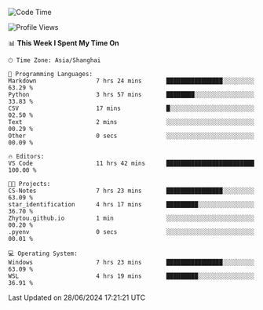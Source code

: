 <!--START_SECTION:waka-->
![Code Time](http://img.shields.io/badge/Code%20Time-1%2C813%20hrs%2044%20mins-blue)

![Profile Views](http://img.shields.io/badge/Profile%20Views-6-blue)

📊 **This Week I Spent My Time On** 

```text
🕑︎ Time Zone: Asia/Shanghai

💬 Programming Languages: 
Markdown                 7 hrs 24 mins       ████████████████░░░░░░░░░   63.29 % 
Python                   3 hrs 57 mins       ████████░░░░░░░░░░░░░░░░░   33.83 % 
CSV                      17 mins             █░░░░░░░░░░░░░░░░░░░░░░░░   02.50 % 
Text                     2 mins              ░░░░░░░░░░░░░░░░░░░░░░░░░   00.29 % 
Other                    0 secs              ░░░░░░░░░░░░░░░░░░░░░░░░░   00.09 % 

🔥 Editors: 
VS Code                  11 hrs 42 mins      █████████████████████████   100.00 % 

🐱‍💻 Projects: 
CS-Notes                 7 hrs 23 mins       ████████████████░░░░░░░░░   63.09 % 
star_identification      4 hrs 17 mins       █████████░░░░░░░░░░░░░░░░   36.70 % 
Zhytou.github.io         1 min               ░░░░░░░░░░░░░░░░░░░░░░░░░   00.20 % 
.pyenv                   0 secs              ░░░░░░░░░░░░░░░░░░░░░░░░░   00.01 % 

💻 Operating System: 
Windows                  7 hrs 23 mins       ████████████████░░░░░░░░░   63.09 % 
WSL                      4 hrs 19 mins       █████████░░░░░░░░░░░░░░░░   36.91 % 
```


 Last Updated on 28/06/2024 17:21:21 UTC
<!--END_SECTION:waka-->